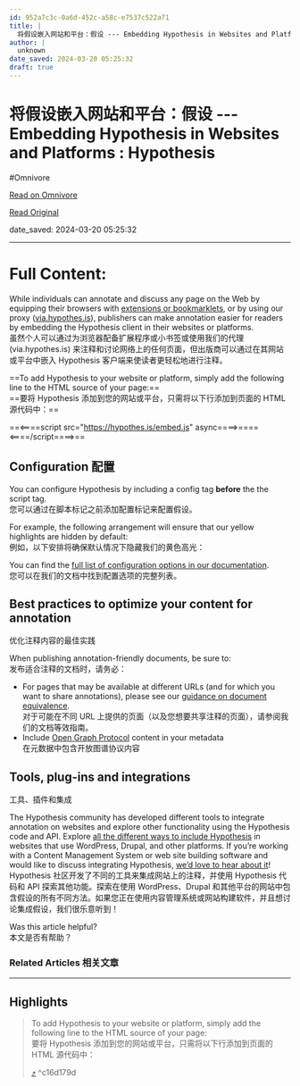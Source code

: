```yaml
---
id: 952a7c3c-0a6d-452c-a58c-e7537c522a71
title: |
  将假设嵌入网站和平台：假设 --- Embedding Hypothesis in Websites and Platforms : Hypothesis
author: |
  unknown
date_saved: 2024-03-20 05:25:32
draft: true
---
```


# 将假设嵌入网站和平台：假设 --- Embedding Hypothesis in Websites and Platforms : Hypothesis
#Omnivore

[Read on Omnivore](https://omnivore.app/me/embedding-hypothesis-in-websites-and-platforms-hypothesis-18e5b2e1d2e)

[Read Original](https://web.hypothes.is/help/embedding-hypothesis-in-websites-and-platforms/)

date_saved: 2024-03-20 05:25:32


--- 

# Full Content: 

While individuals can annotate and discuss any page on the Web by equipping their browsers with [extensions or bookmarklets](https://web.hypothes.is/start/), or by using our proxy ([via.hypothes.is](https://via.hypothes.is/)), publishers can make annotation easier for readers by embedding the Hypothesis client in their websites or platforms.  
虽然个人可以通过为浏览器配备扩展程序或小书签或使用我们的代理 (via.hypothes.is) 来注释和讨论网络上的任何页面，但出版商可以通过在其网站或平台中嵌入 Hypothesis 客户端来使读者更轻松地进行注释。

==To add Hypothesis to your website or platform, simply add the following line to the HTML source of your page:==  
==要将 Hypothesis 添加到您的网站或平台，只需将以下行添加到页面的 HTML 源代码中：==

==&lt;====script src="https://hypothes.is/embed.js" async====&gt;====&lt;====/script====&gt;==

## Configuration 配置

You can configure Hypothesis by including a config tag **before** the the script tag.  
您可以通过在脚本标记之前添加配置标记来配置假设。

For example, the following arrangement will ensure that our yellow highlights are hidden by default:  
例如，以下安排将确保默认情况下隐藏我们的黄色高光：

<script type="application/json" class="js-hypothesis-config">
{
"showHighlights": false
}
</script>
<script async src="https://hypothes.is/embed.js"></script>

You can find the [full list of configuration options in our documentation](https://h.readthedocs.io/projects/client/en/latest/publishers/config.html).  
您可以在我们的文档中找到配置选项的完整列表。

## Best practices to optimize your content for annotation  
优化注释内容的最佳实践

When publishing annotation-friendly documents, be sure to:  
发布适合注释的文档时，请务必：

* For pages that may be available at different URLs (and for which you want to share annotations), please see our [guidance on document equivalence](https://web.hypothes.is/help/how-to-establish-or-avoid-document-equivalence-in-the-hypothesis-system/).  
对于可能在不同 URL 上提供的页面（以及您想要共享注释的页面），请参阅我们的文档等效指南。
* Include [Open Graph Protocol](http://ogp.me/) content in your metadata  
在元数据中包含开放图谱协议内容

## Tools, plug-ins and integrations  
工具、插件和集成

The Hypothesis community has developed different tools to integrate annotation on websites and explore other functionality using the Hypothesis code and API. Explore [all the different ways to include Hypothesis](https://web.hypothes.is/tools-plug-ins-and-integrations/) in websites that use WordPress, Drupal, and other platforms. If you’re working with a Content Management System or web site building software and would like to discuss integrating Hypothesis, [we’d love to hear about it](https://web.hypothes.is/contact/)!  
Hypothesis 社区开发了不同的工具来集成网站上的注释，并使用 Hypothesis 代码和 API 探索其他功能。探索在使用 WordPress、Drupal 和其他平台的网站中包含假设的所有不同方法。如果您正在使用内容管理系统或网站构建软件，并且想讨论集成假设，我们很乐意听到！

Was this article helpful?  
本文是否有帮助？

### Related Articles 相关文章

---

## Highlights

> To add Hypothesis to your website or platform, simply add the following line to the HTML source of your page:  
> 要将 Hypothesis 添加到您的网站或平台，只需将以下行添加到页面的 HTML 源代码中：
> 
>  [⤴️](https://omnivore.app/me/embedding-hypothesis-in-websites-and-platforms-hypothesis-18e5b2e1d2e#c16d179d-a719-4f85-a24c-45905041353b)  ^c16d179d

